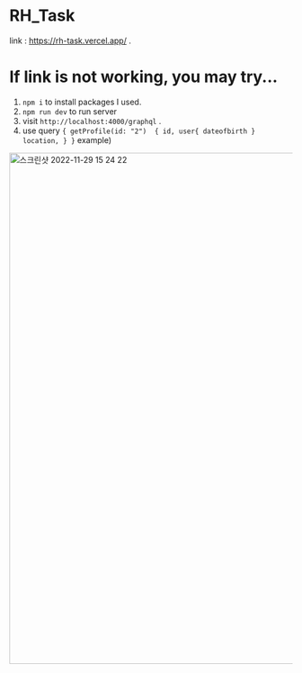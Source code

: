 # RH_Task 

link : https://rh-task.vercel.app/ . 

# If link is not working, you may try...  

1. `npm i` to install packages I used.  
2. `npm run dev` to run server   
3. visit `http://localhost:4000/graphql` . 
4. use query 
` {
  getProfile(id: "2")  {
    id,
    user{
      dateofbirth
    }
    location,
  }
}
`
example)
<img width="909" alt="스크린샷 2022-11-29 15 24 22" src="https://user-images.githubusercontent.com/92393851/204555651-4cecd319-1970-4f50-980c-542355e0d541.png">
